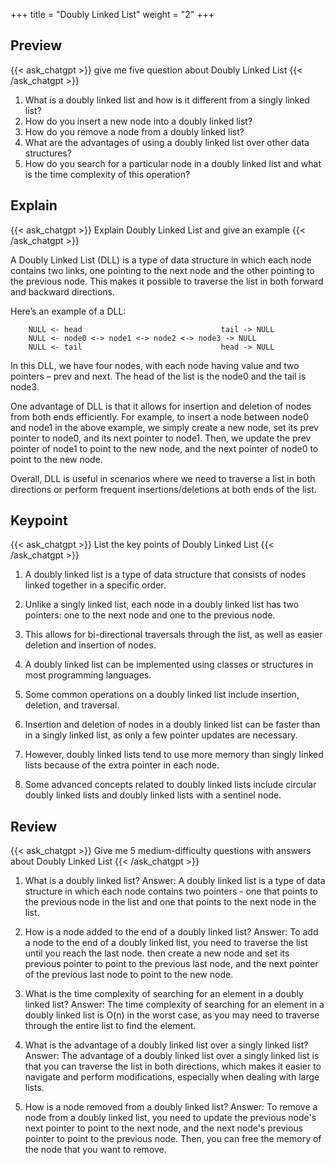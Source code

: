 +++
title = "Doubly Linked List"
weight = "2"
+++
## Preview
{{< ask_chatgpt >}}
give me five question about Doubly Linked List
{{< /ask_chatgpt >}}



1. What is a doubly linked list and how is it different from a singly linked list?
2. How do you insert a new node into a doubly linked list?
3. How do you remove a node from a doubly linked list?
4. What are the advantages of using a doubly linked list over other data structures?
5. How do you search for a particular node in a doubly linked list and what is the time complexity of this operation?   

## Explain
{{< ask_chatgpt >}}
Explain Doubly Linked List and give an example
{{< /ask_chatgpt >}}



A Doubly Linked List (DLL) is a type of data structure in which each node contains two links, one pointing to the next node and the other pointing to the previous node. This makes it possible to traverse the list in both forward and backward directions.

Here’s an example of a DLL:

```
    NULL <- head                               tail -> NULL
    NULL <- node0 <-> node1 <-> node2 <-> node3 -> NULL
    NULL <- tail                               head -> NULL
```

In this DLL, we have four nodes, with each node having value and two pointers – prev and next. The head of the list is the node0 and the tail is node3.

One advantage of DLL is that it allows for insertion and deletion of nodes from both ends efficiently. For example, to insert a node between node0 and node1 in the above example, we simply create a new node, set its prev pointer to node0, and its next pointer to node1. Then, we update the prev pointer of node1 to point to the new node, and the next pointer of node0 to point to the new node.

Overall, DLL is useful in scenarios where we need to traverse a list in both directions or perform frequent insertions/deletions at both ends of the list.   

## Keypoint
{{< ask_chatgpt >}}
List the key points of Doubly Linked List
{{< /ask_chatgpt >}}



1. A doubly linked list is a type of data structure that consists of nodes linked together in a specific order.

2. Unlike a singly linked list, each node in a doubly linked list has two pointers: one to the next node and one to the previous node.

3. This allows for bi-directional traversals through the list, as well as easier deletion and insertion of nodes.

4. A doubly linked list can be implemented using classes or structures in most programming languages.

5. Some common operations on a doubly linked list include insertion, deletion, and traversal.

6. Insertion and deletion of nodes in a doubly linked list can be faster than in a singly linked list, as only a few pointer updates are necessary.

7. However, doubly linked lists tend to use more memory than singly linked lists because of the extra pointer in each node.

8. Some advanced concepts related to doubly linked lists include circular doubly linked lists and doubly linked lists with a sentinel node.   

## Review
{{< ask_chatgpt >}}
Give me 5 medium-difficulty questions with answers about Doubly Linked List
{{< /ask_chatgpt >}}



1. What is a doubly linked list?
Answer: A doubly linked list is a type of data structure in which each node contains two pointers - one that points to the previous node in the list and one that points to the next node in the list.

2. How is a node added to the end of a doubly linked list?
Answer: To add a node to the end of a doubly linked list, you need to traverse the list until you reach the last node. then create a new node and set its previous pointer to point to the previous last node, and the next pointer of the previous last node to point to the new node.

3. What is the time complexity of searching for an element in a doubly linked list?
Answer: The time complexity of searching for an element in a doubly linked list is O(n) in the worst case, as you may need to traverse through the entire list to find the element.

4. What is the advantage of a doubly linked list over a singly linked list?
Answer: The advantage of a doubly linked list over a singly linked list is that you can traverse the list in both directions, which makes it easier to navigate and perform modifications, especially when dealing with large lists.

5. How is a node removed from a doubly linked list?
Answer: To remove a node from a doubly linked list, you need to update the previous node's next pointer to point to the next node, and the next node's previous pointer to point to the previous node. Then, you can free the memory of the node that you want to remove.   


